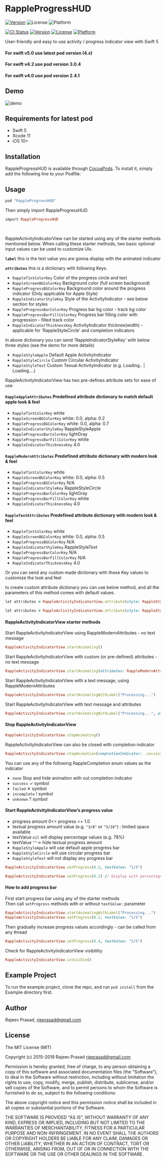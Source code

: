 # RappleProgressHUD

[![Version](https://img.shields.io/cocoapods/v/RappleProgressHUD.svg?style=flat)](http://cocoapods.org/pods/RappleProgressHUD)
![License](https://img.shields.io/cocoapods/l/RappleProgressHUD.svg?style=flat)
![Platform](https://img.shields.io/badge/platforms-iOS%2010.0-F28D00.svg)

[![CI Status](https://img.shields.io/travis/rjeprasad/RappleProgressHUD.svg?style=flat)](https://travis-ci.org/rjeprasad/RappleProgressHUD)
[![Version](https://img.shields.io/cocoapods/v/RappleProgressHUD.svg?style=flat)](https://cocoapods.org/pods/RappleProgressHUD)
[![License](https://img.shields.io/cocoapods/l/RappleProgressHUD.svg?style=flat)](https://cocoapods.org/pods/RappleProgressHUD)
[![Platform](https://img.shields.io/cocoapods/p/RappleProgressHUD.svg?style=flat)](https://cocoapods.org/pods/RappleProgressHUD)

User-friendly and easy to use activity / progress indicator view with Swift 5

#### For swift v5.0 use latest pod version (4.x)
#### For swift v4.2 use pod version 3.0.4
#### For swift v4.0 use pod version 2.4.1

## Demo

![demo](Example/Demo/progress225.gif)

## Requirements for latest pod
- Swift 5
- Xcode 11
- iOS 10+


## Installation
RappleProgressHUD is available through [CocoaPods](http://cocoapods.org). To install it, simply add the following line to your Podfile:

## Usage
```ruby
pod "RappleProgressHUD" 
```

Then simply import RappleProgressHUD 
```ruby
import RappleProgressHUD
```
</BR>

RappleActivityIndicatorView can be started using any of the starter methods mentioned below. 
When calling these starter methods, two basic optional input values can be used to customize UIs.

**`label`** this is the text value you are gonna display with the animated indicator

**`attributes`** this is a dictionary with following Keys.

- `RappleTintColorKey`               Color of the progress circle and text
- `RappleScreenBGColorKey`           Background color (full screen background)
- `RappleProgressBGColorKey`         Background color around the progress indicator (Only applicable for Apple Style)
- `RappleIndicatorStyleKey`          Style of the ActivityIndicator - see below section for styles
- `RappleProgressBarColorKey`        Progress bar bg color - track bg color
- `RappleProgressBarFillColorKey`    Progress bar filling color with progression - filled track color
- `RappleIndicatorThicknessKey`      ActivityIndicator thicknes(width) - applicable for 'RappleStyleCircle' and completion indicators

In above dictionary you can send 'RappleIndicatorStyleKey' with below three styles (see the demo for more details)

- `RappleStyleApple`                Default Apple ActivityIndicator
- `RappleStyleCircle`               Custom Circular ActivityIndicator
- `RappleStyleText`                 Custom Texual ActivityIndicator (e.g. Loading.. | Loading....)


RappleActivityIndicatorView has two pre-defines attribute sets for ease of use

#### `RappleAppleAttributes` Predefined attribute dictionary to match default apple look & feel

- `RappleTintColorKey`               white
- `RappleScreenBGColorKey`           white: 0.0, alpha: 0.2
- `RappleProgressBGColorKey`         white: 0.0, alpha: 0.7
- `RappleIndicatorStyleKey`          RappleStyleApple
- `RappleProgressBarColorKey`        lightGray
- `RappleProgressBarFillColorKey`    white
- `RappleIndicatorThicknessKey`      4.0

#### `RappleModernAttributes`  Predefined attribute dictionary with modern look & feel

- `RappleTintColorKey`               white
- `RappleScreenBGColorKey`           white: 0.0, alpha: 0.5
- `RappleProgressBGColorKey`         N/A
- `RappleIndicatorStyleKey`          RappleStyleCircle
- `RappleProgressBarColorKey`        lightGray
- `RappleProgressBarFillColorKey`    white
- `RappleIndicatorThicknessKey`      4.0

#### `RappleTextAttributes`  Predefined attribute dictionary with modern look & feel

- `RappleTintColorKey`               white
- `RappleScreenBGColorKey`           white: 0.0, alpha: 0.5
- `RappleProgressBGColorKey`         N/A
- `RappleIndicatorStyleKey`          RappleStyleText
- `RappleProgressBarColorKey`        N/A
- `RappleProgressBarFillColorKey`    N/A
- `RappleIndicatorThicknessKey`      4.0

Or you can send any custom made dictionary with these Key values to customize the look and feel

to create custom attribute dictionary you can use below method, and all the parameters of this method comes with default values.

```ruby
let attributes = RappleActivityIndicatorView.attribute(style: RappleStyle.apple, tintColor: .yellow, screenBG: .purple, progressBG: .black, progressBarBG: .orange, progreeBarFill: .red, thickness: 4)

let attributes = RappleActivityIndicatorView.attribute(style: RappleStyle.apple, tintColor: .yellow, progreeBarFill: .red, thickness: 2)

```

#### RappleActivityIndicatorView starter methods

Start RappleActivityIndicatorView using RappleModernAttributes - no text message
```ruby
RappleActivityIndicatorView.startAnimating()
```

Start RappleActivityIndicatorView with custom (or pre-defined) attributes - no text message
```ruby
RappleActivityIndicatorView.startAnimating(attributes: RappleModernAttributes)
```

Start RappleActivityIndicatorView with a text message, using RappleModernAttributes
```ruby
RappleActivityIndicatorView.startAnimatingWithLabel("Processing...")
```

Start RappleActivityIndicatorView with text message and attributes
```ruby
RappleActivityIndicatorView.startAnimatingWithLabel("Processing...", attributes: RappleModernAttributes)
```

#### Stop RappleActivityIndicatorView
```ruby
RappleActivityIndicatorView.stopAnimating()
```

RappleActivityIndicatorView can also be closed with completion indicator
```ruby
RappleActivityIndicatorView.stopAnimation(completionIndicator: .success, completionLabel: "Completed.", completionTimeout: 1.0)
```

You can use any of the following RappleCompletion enum values as the indicator
- `none`             Stop and hide animation with out completion indicator
- `success`          ✓ symbol
- `failed`           ✕ symbol
- `incomplete`       ! symbol
- `unknown`          ? symbol

#### Start RappleActivityIndicatorView’s progress value

- progress amount 0<= progress <= 1.0
- textual progress amount value (e.g. `"3/8"` or `"3/10"`) : limited space available
- textValue `nil` will display percentage values (e.g. 78%)
- textValue `""`-> hide textual progress amount
- `RappleStyleApple` will use default apple progress bar
- `RappleStyleCircle` will use circular progress bar
- `RappleStyleText` will not display any progress bar
```ruby
RappleActivityIndicatorView.setProgress(0.2, textValue: "1/5")
```

```ruby
RappleActivityIndicatorView.setProgress(0.2) // Display with percentage value
```

#### How to add progress bar

First start progress bar using any of the starter methods</br>
Then call `setProgress` methods with or without `textValue:` parameter
```ruby
RappleActivityIndicatorView.startAnimatingWithLabel("Processing...")
RappleActivityIndicatorView.setProgress(0.2, textValue: "1/5")
```
Then gradually increase progress values accordingly - can be called from any thread
```ruby
RappleActivityIndicatorView.setProgress(0.4, textValue: "2/5")
```

Check for RappleActivityIndicatorView visiblility
```ruby
RappleActivityIndicatorView.isVisible()
```

## Example Project

To run the example project, clone the repo, and run `pod install` from the Example directory first.

## Author

Rajeev Prasad, rjeprasad@gmail.com

## License
The MIT License (MIT)

Copyright (c) 2015-2019 Rajeev Prasad <rjeprasad@gmail.com>

Permission is hereby granted, free of charge, to any person obtaining a copy
of this software and associated documentation files (the "Software"), to deal
in the Software without restriction, including without limitation the rights
to use, copy, modify, merge, publish, distribute, sublicense, and/or sell
copies of the Software, and to permit persons to whom the Software is
furnished to do so, subject to the following conditions:

The above copyright notice and this permission notice shall be included in
all copies or substantial portions of the Software.

THE SOFTWARE IS PROVIDED "AS IS", WITHOUT WARRANTY OF ANY KIND, EXPRESS OR
IMPLIED, INCLUDING BUT NOT LIMITED TO THE WARRANTIES OF MERCHANTABILITY,
FITNESS FOR A PARTICULAR PURPOSE AND NON-INFRINGEMENT. IN NO EVENT SHALL THE
AUTHORS OR COPYRIGHT HOLDERS BE LIABLE FOR ANY CLAIM, DAMAGES OR OTHER
LIABILITY, WHETHER IN AN ACTION OF CONTRACT, TORT OR OTHERWISE, ARISING FROM,
OUT OF OR IN CONNECTION WITH THE SOFTWARE OR THE USE OR OTHER DEALINGS IN
THE SOFTWARE.

